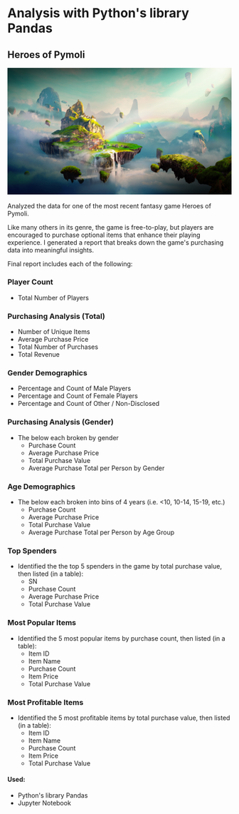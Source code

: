 # Analysis with Python's library Pandas 

## Heroes of Pymoli

![Fantasy](Images/Fantasy.png)

Analyzed the data for one of the most recent fantasy game Heroes of Pymoli.

Like many others in its genre, the game is free-to-play, but players are encouraged to purchase optional items that enhance their playing experience.  I generated a report that breaks down the game's purchasing data into meaningful insights.

Final report includes each of the following:

### Player Count

* Total Number of Players

### Purchasing Analysis (Total)

* Number of Unique Items
* Average Purchase Price
* Total Number of Purchases
* Total Revenue

### Gender Demographics

* Percentage and Count of Male Players
* Percentage and Count of Female Players
* Percentage and Count of Other / Non-Disclosed

### Purchasing Analysis (Gender)

* The below each broken by gender
  * Purchase Count
  * Average Purchase Price
  * Total Purchase Value
  * Average Purchase Total per Person by Gender

### Age Demographics

* The below each broken into bins of 4 years (i.e. &lt;10, 10-14, 15-19, etc.)
  * Purchase Count
  * Average Purchase Price
  * Total Purchase Value
  * Average Purchase Total per Person by Age Group

### Top Spenders

* Identified the the top 5 spenders in the game by total purchase value, then listed (in a table):
  * SN
  * Purchase Count
  * Average Purchase Price
  * Total Purchase Value

### Most Popular Items

* Identified the 5 most popular items by purchase count, then listed (in a table):
  * Item ID
  * Item Name
  * Purchase Count
  * Item Price
  * Total Purchase Value

### Most Profitable Items

* Identified the 5 most profitable items by total purchase value, then listed (in a table):
  * Item ID
  * Item Name
  * Purchase Count
  * Item Price
  * Total Purchase Value


#### Used:

* Python's library Pandas 
* Jupyter Notebook

